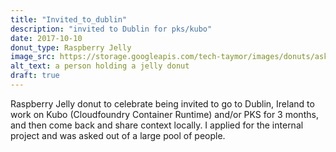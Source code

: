 ```yaml
---
title: "Invited_to_dublin"
description: "invited to Dublin for pks/kubo"
date: 2017-10-10
donut_type: Raspberry Jelly
image_src: https://storage.googleapis.com/tech-taymor/images/donuts/askedToDublinForKuboPKS20171010-square.jpg
alt_text: a person holding a jelly donut
draft: true
---
```

Raspberry Jelly donut to celebrate being invited to go to Dublin, Ireland to work on Kubo (Cloudfoundry Container Runtime) and/or PKS for 3 months, and then come back and share context locally. I applied for the internal project and was asked out of a large pool of people.
